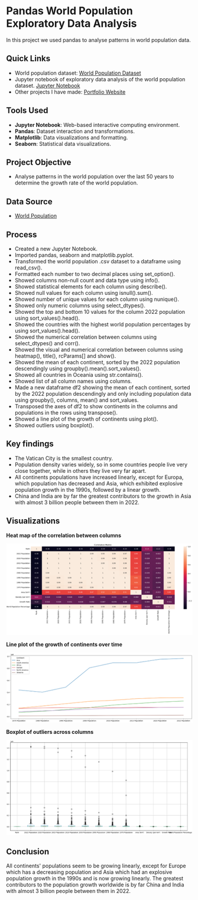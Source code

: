 # Pandas World Population Exploratory Data Analysis
In this project we used pandas to analyse patterns in world population data.

## Quick Links
- World population dataset: [World Population Dataset](world_population.csv)
- Jupyter notebook of exploratory data analysis of the world population dataset. [Jupyter Notebook](world_population_data_exploration_project.ipynb)
- Other projects I have made: [Portfolio Website](https://lucashoffschmidt.github.io/)

## Tools Used
- **Jupyter Notebook**: Web-based interactive computing environment. 
- **Pandas**: Dataset interaction and transformations. 
- **Matplotlib**: Data visualizations and formatting. 
- **Seaborn**: Statistical data visualizations. 

## Project Objective
- Analyse patterns in the world population over the last 50 years to determine the growth rate of the world population. 

## Data Source
- [World Population](world_population.csv)

## Process
- Created a new Jupyter Notebook. 
- Imported pandas, seaborn and matplotlib.pyplot.
- Transformed the world population .csv dataset to a dataframe using read_csv().
- Formatted each number to two decimal places using set_option().
- Showed columns non-null count and data type using info().
- Showed statistical elements for each column using describe().
- Showed null values for each column using isnull().sum().
- Showed number of unique values for each column using nunique().
- Showed only numeric columns using select_dtypes().
- Showed the top and bottom 10 values for the column 2022 population using sort_values().head().
- Showed the countries with the highest world population percentages by using sort_values().head().
- Showed the numerical correlation between columns using select_dtypes() and corr().
- Showed the visual and numerical correlation between columns using heatmap(), title(), rcParams[] and show().
- Showed the mean of each continent, sorted by the 2022 population descendingly using groupby().mean().sort_values().
- Showed all countries in Oceania using str.contains().
- Showed list of all column names using columns.
- Made a new dataframe df2 showing the mean of each continent, sorted by the 2022 population descendingly and only including population data using groupby(), columns, mean() and sort_values.
- Transposed the axes of df2 to show continents in the columns and populations in the rows using transpose().
- Showed a line plot of the growth of continents using plot().
- Showed outliers using boxplot().

## Key findings
- The Vatican City is the smallest country.
- Population density varies widely, so in some countries people live very close together, while in others they live very far apart.
- All continents populations have increased linearly, except for Europa, which population has decreased and Asia, which exhibited explosive population growth in the 1990s, followed by a linear growth.
- China and India are by far the greatest contributors to the growth in Asia with almost 3 billion people between them in 2022. 

## Visualizations
**Heat map of the correlation between columns**

![Heatmap of the correlation between columns](heatmap_correlation_matrix_between_columns.png)

**Line plot of the growth of continents over time**

![Line plot of the growth of continents](line_plot_growth_of_continents.png)

**Boxplot of outliers across columns**

![Boxplot of outliers](box_plot_outliers.png)

## Conclusion
All continents' populations seem to be growing linearly, except for Europe which has a decreasing population and Asia which had an explosive population growth in the 1990s and is now growing linearly.
The greatest contributors to the population growth worldwide is by far China and India with almost 3 billion people between them in 2022. 
